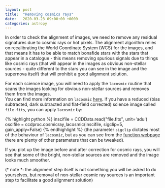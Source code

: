 ```yaml
---
layout: post
title:  "Removing cosmics rays"
date:   2020-03-23 09:00:00 +0000
categories: astropy
---
```


In order to check the alignment of images, we need to remove any residual signatures
due to cosmic rays or hot pixels.  The alignment algorithm relies on recalibrating the
World Coordinate System (WCS) for the images, and that means it has to be able to
match bonafide stars with the stars that appear in a catalogue - this means removing spurious
signals due to things like cosmic rays (that will appear in the images as obvious
non-stellar sources - quite different to the stars you can see in the image and the
supernova itself) that will prohibit a good alignment solution.

For each science image, you will need to apply the `lacosmic` routine that scans the
images looking for obvious non-stellar sources and removes them from the images.  
You can find more information on `lacosmic` [here](https://ccdproc.readthedocs.io/en/latest/api/ccdproc.cosmicray_lacosmic.html).
If you have a reduced (bias subtracted, dark subtracted and flat-field corrected) science image
called `file.fits`, you can apply `lacosmic` by:

{% highlight python %}
inscifile = CCDData.read("file.fits", unit='adu')
oscifile = ccdproc.cosmicray_lacosmic(inscifile, sigclip=5, gain_apply=False)
{% endhighlight %}
(the parameter `sigclip` dictates most of the behaviour of `lacosmic`, but as you can see
from the [function webpage](https://ccdproc.readthedocs.io/en/latest/api/ccdproc.cosmicray_lacosmic.html)
there are plenty of other parameters that can be tweaked).

If you plot up the image before and after correction for cosmic rays, you will see
that some of the bright, non-stellar sources are removed and the image looks much
smoother.


(* note *: the alignment step itself is not something you will be asked to do yourselves,
but removal of non-stellar cosmic ray sources is an important step to facilitate
a good alignment solution)
